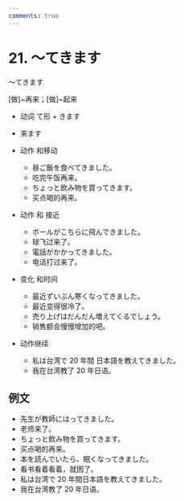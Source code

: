 ```yaml
---
comments: true
---
```


# 21. ～てきます

～てきます

[做]~再来；[做]~起来

- 动词 て形 + きます
- 来ます

- 动作 和移动
    - 昼ご飯を食べてきました。
    - 吃完午饭再来。
    - ちょっと飲み物を買ってきます。
    - 买点喝的再来。
- 动作 和 接近
    - ボールがこちらに飛んできました。
    - 球飞过来了。
    - 電話がかかってきました。
    - 电话打过来了。
- 变化 和时间
    - 最近ずいぶん寒くなってきました。
    - 最近变得很冷了。
    - 売り上げはだんだん増えてくるでしょう。
    - 销售额会慢慢增加的吧。
- 动作继续
    - 私は台湾で 20 年間 日本語を教えてきました。
    - 我在台湾教了 20 年日语。
  
## 例文

- 先生が教師にはってきました。
- 老师来了。
- ちょっと飲み物を買ってきます。
- 买点喝的再来。
- 本を読んでいたら、眠くなってきました。
- 看书看着看着，就困了。
- 私は台湾で 20 年間日本語を教えてきました。
- 我在台湾教了 20 年日语。

